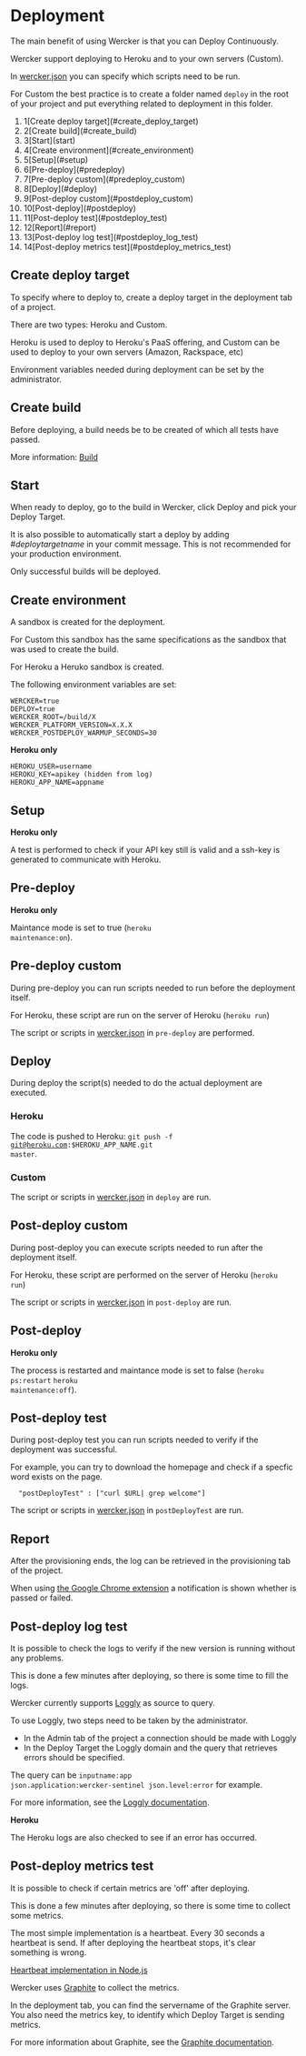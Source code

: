 # Deployment

The main benefit of using Wercker is that you can Deploy Continuously.

Wercker support deploying to Heroku and to your own servers (Custom).

In [wercker.json](werckerjson) you can specify which scripts need to be run.

For Custom the best practice is to create a folder named <code>deploy</code> in the root of your project and put everything related to deployment in this folder.


<ol class="steps steps--fourteen"><li><span>1</span>[Create deploy target](#create_deploy_target)</li><li><span>2</span>[Create build](#create_build)</li>
    <li><span>3</span>[Start](start)</li>
    <li><span>4</span>[Create environment](#create_environment)</li>
    <li><span>5</span>[Setup](#setup)</li>
    <li><span>6</span>[Pre-deploy](#predeploy)</li>
    <li><span>7</span>[Pre-deploy custom](#predeploy_custom)</li>
    <li><span>8</span>[Deploy](#deploy)</li>
    <li><span>9</span>[Post-deploy custom](#postdeploy_custom)</li>
    <li><span>10</span>[Post-deploy](#postdeploy)</li>
    <li><span>11</span>[Post-deploy test](#postdeploy_test)</li>
    <li><span>12</span>[Report](#report)</li>
    <li><span>13</span>[Post-deploy log test](#postdeploy_log_test)</li>
    <li><span>14</span>[Post-deploy metrics test](#postdeploy_metrics_test)</li>
</ol>


## <a id="create_deploy_target"></a>Create deploy target

To specify where to deploy to, create a deploy target in the deployment tab of a project.

There are two types: Heroku and Custom.

Heroku is used to deploy to Heroku's PaaS offering, and Custom can be used to deploy to your own servers (Amazon, Rackspace, etc)

Environment variables needed during deployment can be set by the administrator.

## <a id="create_build"></a>Create build

Before deploying, a build needs be to be created of which all tests have passed.

More information: [Build](build)

## <a id="start"></a>Start

When ready to deploy, go to the build in Wercker, click Deploy and pick your Deploy Target.

It is also possible to automatically start a deploy by adding #*deploytargetname* in your commit message. This is not recommended for your production environment.

Only successful builds will be deployed.

## <a id="create_environment"></a>Create environment

A sandbox is created for the deployment.

For Custom this sandbox has the same specifications as the sandbox that was used to create the build.

For Heroku a Heruko sandbox is created.

The following environment variables are set:

```
WERCKER=true
DEPLOY=true
WERCKER_ROOT=/build/X
WERCKER_PLATFORM_VERSION=X.X.X
WERCKER_POSTDEPLOY_WARMUP_SECONDS=30
```

**Heroku only**

```
HEROKU_USER=username
HEROKU_KEY=apikey (hidden from log)
HEROKU_APP_NAME=appname
```

## <a id="setup"></a>Setup

**Heroku only**

A test is performed to check if your API key still is valid and a ssh-key is generated to communicate with Heroku.

## <a id="predeploy"></a>Pre-deploy

**Heroku only**

Maintance mode is set to true (<code>heroku maintenance:on</code>).

## <a id="predeploy_custom"></a>Pre-deploy custom

During pre-deploy you can run scripts needed to run before the deployment itself.

For Heroku, these script are run on the server of Heroku (<code>heroku run</code>)

The script or scripts in [wercker.json](werckerjson) in <code>pre-deploy</code> are performed.

## <a id="deploy"></a>Deploy

During deploy the script(s) needed to do the actual deployment are executed.

### <a id="heroku"></a>Heroku

The code is pushed to Heroku: <code>git push -f git@heroku.com:$HEROKU_APP_NAME.git master</code>.

### <a id="custom"></a>Custom

The script or scripts in [wercker.json](werckerjson) in <code>deploy</code> are run.

## <a id="postdeploy_custom"></a>Post-deploy custom

During post-deploy you can execute scripts needed to run after the deployment itself.

For Heroku, these script are performed on the server of Heroku (<code>heroku run</code>)

The script or scripts in [wercker.json](werckerjson) in `post-deploy` are run.


## <a id="postdeploy"></a>Post-deploy

**Heroku only**

The process is restarted and maintance mode is set to false (<code>heroku ps:restart</code> <code>heroku maintenance:off</code>).

## <a id="postdeploy_test"></a>Post-deploy test

During post-deploy test you can run scripts needed to verify if the deployment was successful.

For example, you can try to download the homepage and check if a specfic word exists on the page.

```
  "postDeployTest" : ["curl $URL| grep welcome"]
```


The script or scripts in [wercker.json](werckerjson) in <code>postDeployTest</code> are run.

## Report

After the provisioning ends, the log can be retrieved in the provisioning tab of the project.

When using [the Google Chrome extension](concepts#google-chrome-extension) a notification is shown whether is passed or failed.


## <a id="postdeploy_log_test"></a>Post-deploy log test

It is possible to check the logs to verify if the new version is running without any problems.

This is done a few minutes after deploying, so there is some time to fill the logs.

Wercker currently supports <a href="http://loggly.com/" target="_blank">Loggly</a> as source to query.

To use Loggly, two steps need to be taken by the administrator.

* In the Admin tab of the project a connection should be made with Loggly
* In the Deploy Target the Loggly domain and the query that retrieves errors should be specified.

The query can be <code>inputname:app json.application:wercker-sentinel json.level:error</code> for example.

For more information, see the <a href="http://www.loggly.com/support/using-data/search-basics/" target="_blank">Loggly documentation</a>.

**Heroku**

The Heroku logs are also checked to see if an error has occurred.




## <a id="postdeploy_metrics_test"></a>Post-deploy metrics test

It is possible to check if certain metrics are 'off' after deploying.

This is done a few minutes after deploying, so there is some time to collect some metrics.

The most simple implementation is a heartbeat. Every 30 seconds a heartbeat is send.
If after deploying the heartbeat stops, it's clear something is wrong.

[Heartbeat implementation in Node.js](graphite-hearbeat-nodejs)

Wercker uses <a href="http://graphite.wikidot.com//" target="_blank">Graphite</a> to collect the metrics.

In the deployment tab, you can find the servername of the Graphite server. You also need the metrics key, to identify which Deploy Target is sending metrics.

For more information about Graphite, see the <a href="http://graphite.readthedocs.org/" target="_blank">Graphite documentation</a>.

